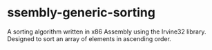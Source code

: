 # ssembly-generic-sorting
A sorting algorithm written in x86 Assembly using the Irvine32 library. Designed to sort an array of elements in ascending order.
